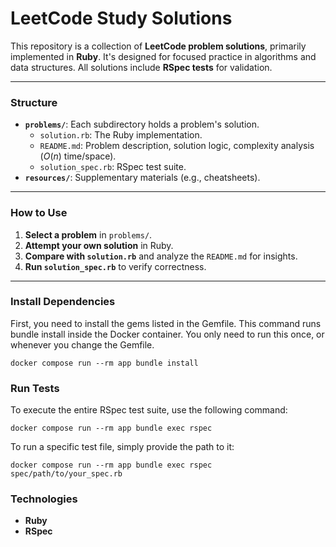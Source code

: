 # LeetCode Study Solutions

This repository is a collection of **LeetCode problem solutions**, primarily implemented in **Ruby**. It's designed for focused practice in algorithms and data structures. All solutions include **RSpec tests** for validation.

---

### Structure

* **`problems/`**: Each subdirectory holds a problem's solution.
    * `solution.rb`: The Ruby implementation.
    * `README.md`: Problem description, solution logic, complexity analysis ($O(n)$ time/space).
    * `solution_spec.rb`: RSpec test suite.
* **`resources/`**: Supplementary materials (e.g., cheatsheets).

---

### How to Use

1.  **Select a problem** in `problems/`.
2.  **Attempt your own solution** in Ruby.
3.  **Compare with `solution.rb`** and analyze the `README.md` for insights.
4.  **Run `solution_spec.rb`** to verify correctness.

---

### Install Dependencies
First, you need to install the gems listed in the Gemfile. This command runs bundle install inside the Docker container. You only need to run this once, or whenever you change the Gemfile.
```shell
docker compose run --rm app bundle install
```
### Run Tests
To execute the entire RSpec test suite, use the following command:
```shell
docker compose run --rm app bundle exec rspec
```
To run a specific test file, simply provide the path to it:
```shell
docker compose run --rm app bundle exec rspec spec/path/to/your_spec.rb
```

### Technologies

* **Ruby**
* **RSpec**
